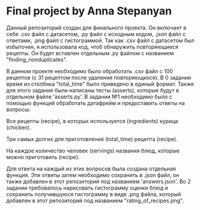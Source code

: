 # Final project by Anna Stepanyan
Данный репозиторий создан для финального проекта. Он включает в себя .csv файл с датасетом, .py файл с исходным кодом, .json файл с ответами, .png файл с гистограммой.
Так как .csv файл с датасетом был избыточен, я использовала код, чтоб обнаружить повторяющиеся рецепты. Он будет вставлен отдельным .py файлом с названием "finding_nonduplicates".

В данном проекте необходимо было обработать .csv файл с 100 рецептов (с 31 рецептом после удаления повторяющихся). В 0 задании время из столбика "total_time" было приведено в единый формат.
Также для этого задания были написаны тесты (asserts), которые будут в отдельном файле 'asserts.py'. В задании №1 необходимо было с помощью функций обработать датафрейм 
и предоставить ответы на вопросы:

Все рецепты (recipe), в которых используется (ingredients) курица (chicken).

Три самых долгих для приготовления (total_time) рецепта (recipe).

На каждое количество человек (servings) названия блюд, которые можно приготовить (recipe).

Для ответа на каждый из этих вопросов была создана отдельная функция. Эти ответы затем необходимо сохранить в .json файл, он также добавлен в этот репозиторий
под названием 'answers.json'. Во 2 задании требовалось нарисовать гистограмму оценки блюд и сохранить получившуюся гистограмму в виде .png файла, который добавлен в этот
репозиторий под названием "rating_of_recipes.png". 
